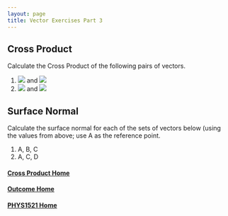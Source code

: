 ```yaml
---
layout: page
title: Vector Exercises Part 3
---
```

## Cross Product
Calculate the Cross Product of the following pairs of vectors.
1. <img src="https://latex.codecogs.com/svg.latex?\large&space;A=\left[\begin{array}{c}3\\-2\\4\end{array}\right]"/> and <img src="https://latex.codecogs.com/svg.latex?\large&space;B=\left[\begin{array}{c}-2\\1\\3\end{array}\right]"/>
2. <img src="https://latex.codecogs.com/svg.latex?\large&space;C=\left[\begin{array}{c}5\\0\\1\end{array}\right]"/> and <img src="https://latex.codecogs.com/svg.latex?\large&space;D=\left[\begin{array}{c}4\\-1\\-1\end{array}\right]"/>

## Surface Normal
Calculate the surface normal for each of the sets of vectors below (using the values from above; use A as the reference point.
1.	A, B, C
2.	A, C, D

#### [Cross Product Home](cross-product.md)
#### [Outcome Home](index.md)
#### [PHYS1521 Home](../)
